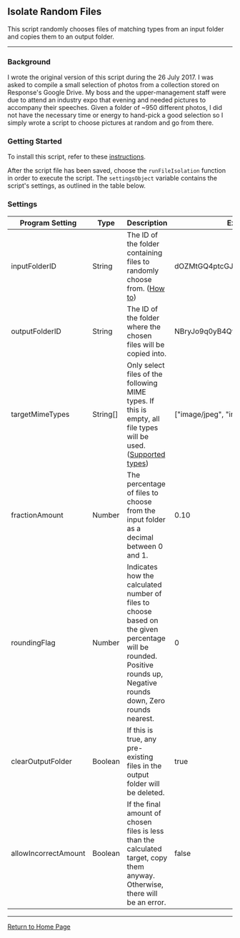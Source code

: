## Isolate Random Files

This script randomly chooses files of matching types from an input folder and copies them to an output folder.

---

### Background

I wrote the original version of this script during the 26 July 2017. I was asked to compile a small selection of photos from a collection stored on Response's Google Drive. My boss and the upper-management staff were due to attend an industry expo that evening and needed pictures to accompany their speeches. Given a folder of ~950 different photos, I did not have the necessary time or energy to hand-pick a good selection so I simply wrote a script to choose pictures at random and go from there.


### Getting Started

To install this script, refer to these [instructions](../install.md#script).

After the script file has been saved, choose the `runFileIsolation` function in order to execute the script. The `settingsObject` variable contains the script's settings, as outlined in the table below.


### Settings

| Program Setting | Type | Description | Example |
|---|---|---|---|
| inputFolderID | String | The ID of the folder containing files to randomly choose from. ([How to](https://ploi.io/documentation/mysql/where-do-i-get-google-drive-folder-id)) | dOZMtGQ4ptcGJ8O1ZkYBXEqjpDF5C7 |
| outputFolderID | String | The ID of the folder where the chosen files will be copied into. | NBryJo9q0yB4QfIywssBZ7XOrFQYy1 |
| targetMimeTypes | String[] | Only select files of the following MIME types. If this is empty, all file types will be used. ([Supported types](https://developers.google.com/drive/api/v3/ref-export-formats)) | ["image/jpeg", "image/png"] |
| fractionAmount | Number | The percentage of files to choose from the input folder as a decimal between 0 and 1. | 0.10 |
| roundingFlag | Number | Indicates how the calculated number of files to choose based on the given percentage will be rounded. Positive rounds up, Negative rounds down, Zero rounds nearest. | 0 |
| clearOutputFolder | Boolean | If this is true, any pre-existing files in the output folder will be deleted. | true |
| allowIncorrectAmount | Boolean | If the final amount of chosen files is less than the calculated target, copy them anyway. Otherwise, there will be an error. | false |

---

[Return to Home Page](../readme.md)